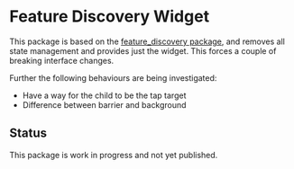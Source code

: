 # Feature Discovery Widget

This package is based on the [feature_discovery package](https://pub.dev/packages/feature_discovery/),
 and removes all state management and provides just the widget. This forces a couple of breaking interface changes.

Further the following behaviours are being investigated:
- Have a way for the child to be the tap target
- Difference between barrier and background

## Status

This package is work in progress and not yet published.